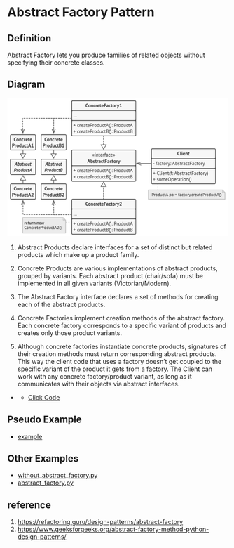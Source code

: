 # Abstract Factory Pattern

## Definition
Abstract Factory lets you produce families of related objects without specifying their concrete classes.

## Diagram
![alt text](concept/structure.png)

1. Abstract Products declare interfaces for a set of distinct but related products which make up a product family.

2. Concrete Products are various implementations of abstract products, grouped by variants. Each abstract product (chair/sofa) must be implemented in all given variants (Victorian/Modern).

3. The Abstract Factory interface declares a set of methods for creating each of the abstract products.

4. Concrete Factories implement creation methods of the abstract factory. Each concrete factory corresponds to a specific variant of products and creates only those product variants.

5. Although concrete factories instantiate concrete products, signatures of their creation methods must return corresponding abstract products. This way the client code that uses a factory doesn’t get coupled to the specific variant of the product it gets from a factory. The Client can work with any concrete factory/product variant, as long as it communicates with their objects via abstract interfaces.

- - [Click Code](concept/example.py)

## Pseudo Example
- [example](pseudocode)

## Other Examples
- [without_abstract_factory.py](other_examples/without_abstract_factory.py)
- [abstract_factory.py](other_examples/abstract_factory.py) 

## reference
1. https://refactoring.guru/design-patterns/abstract-factory
2. https://www.geeksforgeeks.org/abstract-factory-method-python-design-patterns/
